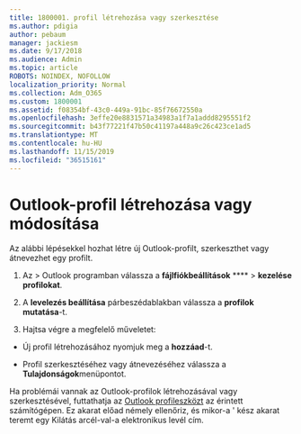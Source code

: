 ```yaml
---
title: 1800001. profil létrehozása vagy szerkesztése
ms.author: pdigia
author: pebaum
manager: jackiesm
ms.date: 9/17/2018
ms.audience: Admin
ms.topic: article
ROBOTS: NOINDEX, NOFOLLOW
localization_priority: Normal
ms.collection: Adm_O365
ms.custom: 1800001
ms.assetid: f08354bf-43c0-449a-91bc-85f76672550a
ms.openlocfilehash: 3effe20e8831571a34983a1f7a1addd8295551f2
ms.sourcegitcommit: b43f77221f47b50c41197a448a9c26c423ce1ad5
ms.translationtype: MT
ms.contentlocale: hu-HU
ms.lasthandoff: 11/15/2019
ms.locfileid: "36515161"
---
```

# <a name="create-or-edit-an-outlook-profile"></a>Outlook-profil létrehozása vagy módosítása

Az alábbi lépésekkel hozhat létre új Outlook-profilt, szerkeszthet vagy átnevezhet egy profilt.
  
1. Az \> Outlook programban válassza a **fájlfiókbeállítások** **** \> **kezelése profilokat**.
    
2. A **levelezés beállítása** párbeszédablakban válassza a **profilok mutatása**-t.
    
3. Hajtsa végre a megfelelő műveletet:
    
  - Új profil létrehozásához nyomjuk meg a **hozzáad**-t.
    
  - Profil szerkesztéséhez vagy átnevezéséhez válassza a **Tulajdonságok**menüpontot.
    
Ha problémái vannak az Outlook-profilok létrehozásával vagy szerkesztésével, futtathatja az [Outlook profileszközt](https://aka.ms/SaRA-OutlookSetupProfile) az érintett számítógépen. Ez akarat előad némely ellenőriz, és mikor-a ' kész akarat teremt egy Kilátás arcél-val-a elektronikus levél cím. 
  

